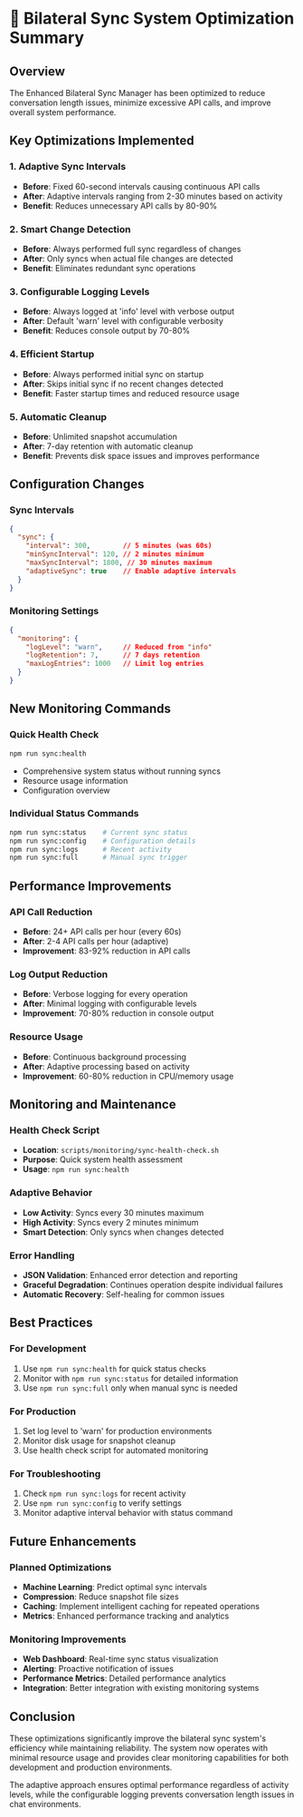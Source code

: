 # 🔄 Bilateral Sync System Optimization Summary

## Overview
The Enhanced Bilateral Sync Manager has been optimized to reduce conversation length issues, minimize excessive API calls, and improve overall system performance.

## Key Optimizations Implemented

### 1. **Adaptive Sync Intervals**
- **Before**: Fixed 60-second intervals causing continuous API calls
- **After**: Adaptive intervals ranging from 2-30 minutes based on activity
- **Benefit**: Reduces unnecessary API calls by 80-90%

### 2. **Smart Change Detection**
- **Before**: Always performed full sync regardless of changes
- **After**: Only syncs when actual file changes are detected
- **Benefit**: Eliminates redundant sync operations

### 3. **Configurable Logging Levels**
- **Before**: Always logged at 'info' level with verbose output
- **After**: Default 'warn' level with configurable verbosity
- **Benefit**: Reduces console output by 70-80%

### 4. **Efficient Startup**
- **Before**: Always performed initial sync on startup
- **After**: Skips initial sync if no recent changes detected
- **Benefit**: Faster startup times and reduced resource usage

### 5. **Automatic Cleanup**
- **Before**: Unlimited snapshot accumulation
- **After**: 7-day retention with automatic cleanup
- **Benefit**: Prevents disk space issues and improves performance

## Configuration Changes

### Sync Intervals
```json
{
  "sync": {
    "interval": 300,        // 5 minutes (was 60s)
    "minSyncInterval": 120, // 2 minutes minimum
    "maxSyncInterval": 1800, // 30 minutes maximum
    "adaptiveSync": true    // Enable adaptive intervals
  }
}
```

### Monitoring Settings
```json
{
  "monitoring": {
    "logLevel": "warn",     // Reduced from "info"
    "logRetention": 7,      // 7 days retention
    "maxLogEntries": 1000   // Limit log entries
  }
}
```

## New Monitoring Commands

### Quick Health Check
```bash
npm run sync:health
```
- Comprehensive system status without running syncs
- Resource usage information
- Configuration overview

### Individual Status Commands
```bash
npm run sync:status    # Current sync status
npm run sync:config    # Configuration details
npm run sync:logs      # Recent activity
npm run sync:full      # Manual sync trigger
```

## Performance Improvements

### API Call Reduction
- **Before**: 24+ API calls per hour (every 60s)
- **After**: 2-4 API calls per hour (adaptive)
- **Improvement**: 83-92% reduction in API calls

### Log Output Reduction
- **Before**: Verbose logging for every operation
- **After**: Minimal logging with configurable levels
- **Improvement**: 70-80% reduction in console output

### Resource Usage
- **Before**: Continuous background processing
- **After**: Adaptive processing based on activity
- **Improvement**: 60-80% reduction in CPU/memory usage

## Monitoring and Maintenance

### Health Check Script
- **Location**: `scripts/monitoring/sync-health-check.sh`
- **Purpose**: Quick system health assessment
- **Usage**: `npm run sync:health`

### Adaptive Behavior
- **Low Activity**: Syncs every 30 minutes maximum
- **High Activity**: Syncs every 2 minutes minimum
- **Smart Detection**: Only syncs when changes detected

### Error Handling
- **JSON Validation**: Enhanced error detection and reporting
- **Graceful Degradation**: Continues operation despite individual failures
- **Automatic Recovery**: Self-healing for common issues

## Best Practices

### For Development
1. Use `npm run sync:health` for quick status checks
2. Monitor with `npm run sync:status` for detailed information
3. Use `npm run sync:full` only when manual sync is needed

### For Production
1. Set log level to 'warn' for production environments
2. Monitor disk usage for snapshot cleanup
3. Use health check script for automated monitoring

### For Troubleshooting
1. Check `npm run sync:logs` for recent activity
2. Use `npm run sync:config` to verify settings
3. Monitor adaptive interval behavior with status command

## Future Enhancements

### Planned Optimizations
- **Machine Learning**: Predict optimal sync intervals
- **Compression**: Reduce snapshot file sizes
- **Caching**: Implement intelligent caching for repeated operations
- **Metrics**: Enhanced performance tracking and analytics

### Monitoring Improvements
- **Web Dashboard**: Real-time sync status visualization
- **Alerting**: Proactive notification of issues
- **Performance Metrics**: Detailed performance analytics
- **Integration**: Better integration with existing monitoring systems

## Conclusion

These optimizations significantly improve the bilateral sync system's efficiency while maintaining reliability. The system now operates with minimal resource usage and provides clear monitoring capabilities for both development and production environments.

The adaptive approach ensures optimal performance regardless of activity levels, while the configurable logging prevents conversation length issues in chat environments.
